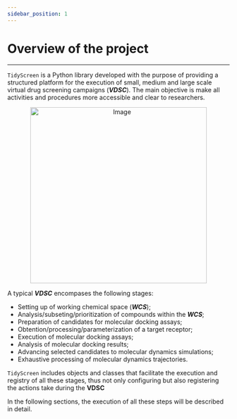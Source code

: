 ```yaml
---
sidebar_position: 1
---
```


# Overview of the project

---



`TidyScreen` is a Python library developed with the purpose of providing a structured platform for the execution of small, medium and large scale virtual drug screening campaigns (***VDSC***). The main objective is make all activities and procedures more accessible and clear to researchers.

<div align="center">
  <img src="/TidyScreen_v2_docs_new/img/organization.jpg" alt="Image" width="400"/>
</div>

A typical ***VDSC*** encompases the following stages:

- Setting up of working chemical space (***WCS***);
- Analysis/subseting/prioritization of compounds within the ***WCS***;
- Preparation of candidates for molecular docking assays;
- Obtention/processing/parameterization of a target receptor;
- Execution of molecular docking assays;
- Analysis of molecular docking results;
- Advancing selected candidates to molecular dynamics simulations;
- Exhaustive processing of molecular dynamics trajectories.

`TidyScreen` includes objects and classes that facilitate the execution and registry of all these stages, thus not only configuring but also registering the actions take during the **VDSC**

In the following sections, the execution of all these steps will be described in detail.




